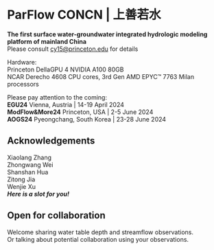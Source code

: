 # ParFlow CONCN | 上善若水  
**The first surface water-groundwater integrated hydrologic modeling platform of mainland China**  
Please consult cy15@princeton.edu for details  

Hardware:  
Princeton DellaGPU 4 NVIDIA A100 80GB  
NCAR Derecho 4608 CPU cores, 3rd Gen AMD EPYC™ 7763 Milan processors

Please pay attention to the coming:  
**EGU24**  Vienna, Austria | 14-19 April 2024  
**ModFlow&More24**  Princeton, USA | 2-5 June 2024  
**AOGS24**  Pyeongchang, South Korea | 23-28 June 2024  
## Acknowledgements  
Xiaolang Zhang  
Zhongwang Wei  
Shanshan Hua  
Zitong Jia  
Wenjie Xu  
***Here is a slot for you!***
## Open for collaboration
Welcome sharing water table depth and streamflow observations.  
Or talking about potential collaboration using your observations.  

